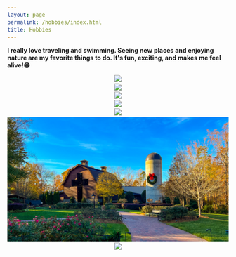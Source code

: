 ```yaml
---
layout: page
permalink: /hobbies/index.html
title: Hobbies
---
```



**I really love traveling and swimming. Seeing new places and enjoying nature are my favorite things to do. It's fun, exciting, and makes me feel alive!😁**

<center>
<img src="/images/btm.JPGg">
</center>

<center>
<img src="/images/glaci.JPG">
</center>

<center>
<img src="/images/minne.JPG">
</center>

<center>
<img src="/images/nature.JPG">
</center>

<center>
<img src="/images/teton.JPG">
</center>

<center>
<img src="/images/nc.JPG">
</center>

<center>
<img src="/images/yellow.JPG">
</center>








